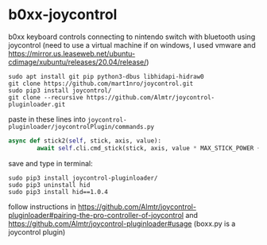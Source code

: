 # b0xx-joycontrol
b0xx keyboard controls connecting to nintendo switch with bluetooth using joycontrol (need to use a virtual machine if on windows, I used vmware and https://mirror.us.leaseweb.net/ubuntu-cdimage/xubuntu/releases/20.04/release/)
```
sudo apt install git pip python3-dbus libhidapi-hidraw0
git clone https://github.com/mart1nro/joycontrol.git
sudo pip3 install joycontrol/
git clone --recursive https://github.com/Almtr/joycontrol-pluginloader.git
```
paste in these lines into `joycontrol-pluginloader/joycontrolPlugin/commands.py`
```python
async def stick2(self, stick, axis, value):
        await self.cli.cmd_stick(stick, axis, value * MAX_STICK_POWER + MAX_STICK_POWER)
```
save and type in terminal:
```
sudo pip3 install joycontrol-pluginloader/
sudo pip3 uninstall hid
sudo pip3 install hid==1.0.4
```
follow instructions in https://github.com/Almtr/joycontrol-pluginloader#pairing-the-pro-controller-of-joycontrol and https://github.com/Almtr/joycontrol-pluginloader#usage
(boxx.py is a joycontrol plugin)
